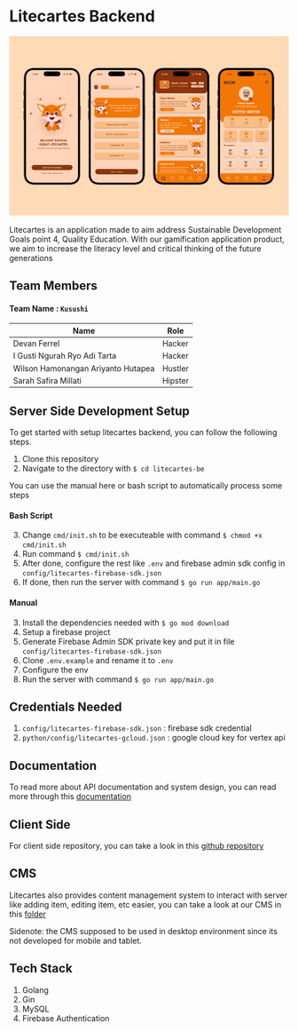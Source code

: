 # Litecartes Backend

![mockup](./docs/mockup1.png)

Litecartes is an application made to aim address Sustainable Development Goals point 4, Quality Education. With our gamification application product, we aim to increase the literacy level and critical thinking of the future generations

## Team Members
#### Team Name : ```Kusushi```

Name | Role
-- |--
Devan Ferrel | Hacker
I Gusti Ngurah Ryo Adi Tarta | Hacker
Wilson Hamonangan Ariyanto Hutapea  | Hustler
Sarah Safira Millati | Hipster

## Server Side Development Setup
To get started with setup litecartes backend, you can follow the following steps.

1. Clone this repository
2. Navigate to the directory with ```$ cd litecartes-be```

You can use the manual here or bash script to automatically process some steps

#### Bash Script
3. Change ```cmd/init.sh``` to be executeable with command ```$ chmod +x cmd/init.sh```
4. Run command ```$ cmd/init.sh```
5. After done, configure the rest like ```.env``` and firebase admin sdk config in ```config/litecartes-firebase-sdk.json```
6. If done, then run the server with command ```$ go run app/main.go```

#### Manual
3. Install the dependencies needed with ```$ go mod download```
4. Setup a firebase project
5. Generate Firebase Admin SDK private key and put it in file ```config/litecartes-firebase-sdk.json```
6. Clone ```.env.example``` and rename it to ```.env```
7. Configure the env
8. Run the server with command ```$ go run app/main.go``` 

## Credentials Needed
1. ```config/litecartes-firebase-sdk.json``` : firebase sdk credential
2. ```python/config/litecartes-gcloud.json``` : google cloud key for vertex api

## Documentation
To read more about API documentation and system design, you can read more through this [documentation](./docs/DOCUMENTATION.md)

## Client Side
For client side repository, you can take a look in this [github repository](https://github.com/ryoaditarta/litecartesProject-FrontEnd)

## CMS
Litecartes also provides content management system to interact with server like adding item, editing item, etc easier, you can take a look at our CMS in this [folder](./cms) 

Sidenote: the CMS supposed to be used in desktop environment since its not developed for mobile and tablet.

## Tech Stack
1. Golang
2. Gin
3. MySQL
4. Firebase Authentication
